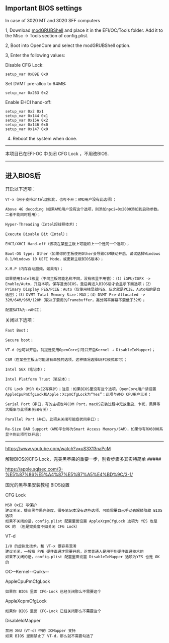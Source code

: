 ## Important BIOS settings

In case of 3020 MT and 3020 SFF computers

1, Download [modGRUBShell](https://github.com/datasone/grub-mod-setup_var/releases) and place it in the EFI/OC/Tools folder. Add it to the Misc → Tools section of config.plist.

2, Boot into OpenCore and select the modGRUBShell option.

3, Enter the following values:

   Disable CFG Lock:

    setup_var 0xD9E 0x0
    
  Set DVMT pre-alloc to 64MB:

    setup_var 0x263 0x2
  Enable EHCI hand-off:

    setup_var 0x2 0x1
    setup_var 0x144 0x1
    setup_var 0x15A 0x2
    setup_var 0x146 0x0
    setup_var 0x147 0x0
4. Reboot the system when done.


-------------------------------------------

本项目已在EFI-OC 中关闭 CFG Lock ，不用改BIOS.


--------------------------------------------------

## 进入BIOS后 

开启以下选项：

    VT-x（用于支持Intel虚拟化，也可不开；AMD用户没有此选项）；

    Above 4G decoding（如果AMD用户没有这个选项，则添加npci=0x2000添加到启动参数。二者不能同时启用）；

    Hyper-Threading（Intel超线程技术）；

    Execute Disable Bit（Intel）；

    EHCI/XHCI Hand-off（该项在某些主板上可能和上一个是同一个选项）；

    Boot-OS type: Other（如果你的主板使用Other会导致CSM联动开启，试试选择Windows 8.1/Windows 10 UEFI Mode，或更新主板BIOS版本）；

    X.M.P（内存自动超频，如果有）；

    如果使用Intel核显（不同主板可能名称不同，没有核显不用管）：（1）iGPU/IGFX -> Enable/Auto，开启本项，保存退出BIOS，重启再进入BIOS后才会显示下面选项；（2）Primary Display PEG/PCIE：Auto（仅使用核显就PEG，反之就是PCIE，Auto指的是自适应）；（3）DVMT Total Memory Size：MAX；（4）DVMT Pre-Allocated -> 32M/64M/96M/128M（取决于要用的Framebuffer，高分辨率屏幕不要低于32M）；

    配置SATA为->AHCI；

关闭以下选项：

    Fast Boot；

    Secure boot；

    VT-d（也可以开启，前提是使用OpenCore引导并开启Kernel → DisableIoMapper）；

    CSM（在某些主板上可能没有单独的选项，这种情况选择UEFI模式即可）；

    Intel SGX（笔记本）；

    Intel Platform Trust（笔记本）；

    CFG Lock（MSR 0xE2写保护）；注意：如果BIOS里没有这个选项，OpenCore用户请设置AppleCpuPmCfgLock和Apple；XcpmCfgLock为“Yes”；此项与AMD CPU用户无关；

    Serial Port（串口，有的主板也叫COM Port，macOS安装过程中无故重启、卡死，黑屏等大概率与此项未关闭有关）；

    Parallel Port（并口，此项未关闭可能症状同串口）；

    Re-Size BAR Support（AMD平台称为Smart Access Memory/SAM），如果你有RX6000系显卡则此项可以开启； 

-----------------------------------------------

https://www.youtube.com/watch?v=uS3X13naPcM

解锁BIOS的CFG Lock，完美黑苹果的重要一步，别看步骤多其实特简单   #####



https://apple.sqlsec.com/3-%E5%87%86%E5%A4%87%E5%B7%A5%E4%BD%9C/3-1/

国光的黑苹果安装教程  BIOS设置

CFG Lock

    MSR 0xE2 写保护
    建议关闭，提高黑苹果完美度，很多笔记本没有这些选项，可能需要自己手动去解锁隐藏 BIOS 选项
    如果不关闭的话，config.plist 配置里面设置 AppleXcpmCfgLock 选项为 YES 也是 OK 的 （但是完美度不如关闭 CFG Lock）

VT-d

    I/O 的虚拟化技术，和 VT-x 很容易混淆
    建议关闭，一般搞 PVE 硬件直通才需要开启，正常普通人是用不到硬件直通技术的
    如果不关闭的话，config.plist 配置里面设置 DisableIoMapper 选项为YES 也是 OK 的


OC--Kernel--Quiks--

AppleCpuPmCfgLock

    如果你 BIOS 里面 CFG-Lock 已经关闭那么不需要这个

AppleXcpmCfgLock

    如果你 BIOS 里面 CFG-Lock 已经关闭那么不需要这个

DisableIoMapper

    禁用 XNU（VT-d）中的 IOMapper 支持
    如果 BIOS 里面禁止了 VT-d，那么就不需要勾选了





